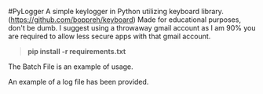 #PyLogger
A simple keylogger in Python utilizing keyboard library. (https://github.com/boppreh/keyboard)
Made for educational purposes, don't be dumb. I suggest using a throwaway gmail account as I am 90% you 
are required to allow less secure apps with that gmail account.

> **pip install -r requirements.txt**

The Batch File is an example of usage. 

An example of a log file has been provided. 
